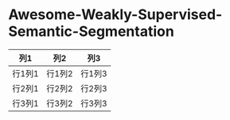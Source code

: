 # Awesome-Weakly-Supervised-Semantic-Segmentation
| 列1 | 列2 | 列3 |
|-----|-----|-----|
| 行1列1 | 行1列2 | 行1列3 |
| 行2列1 | 行2列2 | 行2列3 |
| 行3列1 | 行3列2 | 行3列3 |
